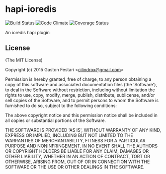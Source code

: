 # hapi-ioredis

[![Build Status](https://travis-ci.org/cilindrox/hapi-ioredis.svg)](https://travis-ci.org/cilindrox/hapi-ioredis) [![Code Climate](https://codeclimate.com/github/cilindrox/hapi-ioredis/badges/gpa.svg)](https://codeclimate.com/github/cilindrox/hapi-ioredis) [![Coverage Status](https://coveralls.io/repos/cilindrox/hapi-ioredis/badge.svg)](https://coveralls.io/r/cilindrox/hapi-ioredis)

  An ioredis hapi plugin

## License 

(The MIT License)

Copyright (c) 2015 Gaston Festari &lt;cilindrox@gmail.com&gt;

Permission is hereby granted, free of charge, to any person obtaining
a copy of this software and associated documentation files (the
'Software'), to deal in the Software without restriction, including
without limitation the rights to use, copy, modify, merge, publish,
distribute, sublicense, and/or sell copies of the Software, and to
permit persons to whom the Software is furnished to do so, subject to
the following conditions:

The above copyright notice and this permission notice shall be
included in all copies or substantial portions of the Software.

THE SOFTWARE IS PROVIDED 'AS IS', WITHOUT WARRANTY OF ANY KIND,
EXPRESS OR IMPLIED, INCLUDING BUT NOT LIMITED TO THE WARRANTIES OF
MERCHANTABILITY, FITNESS FOR A PARTICULAR PURPOSE AND NONINFRINGEMENT.
IN NO EVENT SHALL THE AUTHORS OR COPYRIGHT HOLDERS BE LIABLE FOR ANY
CLAIM, DAMAGES OR OTHER LIABILITY, WHETHER IN AN ACTION OF CONTRACT,
TORT OR OTHERWISE, ARISING FROM, OUT OF OR IN CONNECTION WITH THE
SOFTWARE OR THE USE OR OTHER DEALINGS IN THE SOFTWARE.
